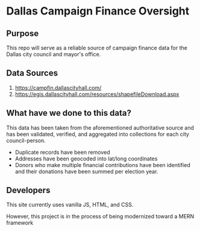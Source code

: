 # Dallas Campaign Finance Oversight

## Purpose
This repo will serve as a reliable source of campaign finance data for the Dallas city council and mayor's office.

## Data Sources
1. https://campfin.dallascityhall.com/
2. https://egis.dallascityhall.com/resources/shapefileDownload.aspx

## What have we done to this data?
This data has been taken from the aforementioned authoritative source and has been validated, verified, and aggregated into collections for each city council-person.
- Duplicate records have been removed
- Addresses have been geocoded into lat/long coordinates
- Donors who make multiple financial contributions have been identified and their donations have been summed per election year.

## Developers
This site currently uses vanilla JS, HTML, and CSS.

However, this project is in the process of being modernized toward a MERN framework

